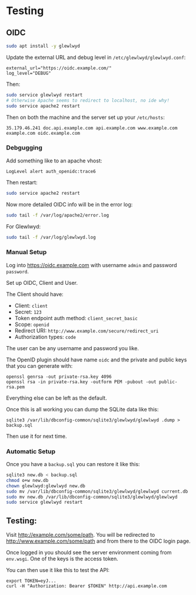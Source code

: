 # Testing

## OIDC

```sh
sudo apt install -y glewlwyd
```

Update the external URL and debug level in `/etc/glewlwyd/glewlwyd.conf`:

```
external_url="https://oidc.example.com/"
log_level="DEBUG"
```

Then:

```sh
sudo service glewlwyd restart
# Otherwise Apache seems to redirect to localhost, no ide why!
sudo service apache2 restart
```

Then on both the machine and the server set up your `/etc/hosts`:

```
35.179.46.241 doc.api.example.com api.example.com www.example.com example.com oidc.example.com
```



### Debgugging

Add something like to an apache vhost:

```
LogLevel alert auth_openidc:trace6
```

Then restart:

```sh
sudo service apache2 restart
```

Now more detailed OIDC info will be in the error log:

```sh
sudo tail -f /var/log/apache2/error.log
```

For Glewlwyd:

```sh
sudo tail -f /var/log/glewlwyd.log
```

### Manual Setup

Log into https://oidc.example.com with username `admin` and password `password`.

Set up OIDC, Client and User.

The Client should have:

* Client: `client`
* Secret: `123`
* Token endpoint auth method: `client_secret_basic`
* Scope: `openid`
* Redirect URI: `http://www.example.com/secure/redirect_uri`
* Authorization types: `code`

The user can be any username and password you like.

The OpenID plugin should have name `oidc` and the private and public keys that you can generate with:

```
openssl genrsa -out private-rsa.key 4096
openssl rsa -in private-rsa.key -outform PEM -pubout -out public-rsa.pem
```

Everything else can be left as the default.

Once this is all working you can dump the SQLite data like this:

```
sqlite3 /var/lib/dbconfig-common/sqlite3/glewlwyd/glewlwyd .dump > backup.sql
```

Then use it for next time.

### Automatic Setup

Once you have a `backup.sql` you can restore it like this:

```sh
sqlite3 new.db < backup.sql
chmod o+w new.db
chown glewlwyd:glewlwyd new.db
sudo mv /var/lib/dbconfig-common/sqlite3/glewlwyd/glewlwyd current.db
sudo mv new.db /var/lib/dbconfig-common/sqlite3/glewlwyd/glewlwyd
sudo service glewlwyd restart
```

## Testing:

Visit http://example.com/some/path. You will be redirected to http://www.example.com/some/path and from there to the OIDC login page.

Once logged in you should see the server environment coming from `env.wsgi`. One of the keys is the access token.

You can then use it like this to test the API:

```
export TOKEN=eyJ...
curl -H "Authorization: Bearer $TOKEN" http://api.example.com
```
